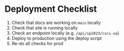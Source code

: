 # Deployment Checklist

1. Check that docs are working on `main` locally
2. Check that site is running locally
3. Check an endpoint locally (e.g. `/api/sp2023/csci-ua`)
4. Deploy to production using the deploy script
5. Re-do all checks for prod
